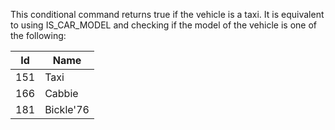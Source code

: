 This conditional command returns true if the vehicle is a taxi. It is equivalent to using IS_CAR_MODEL and checking if the model of the vehicle is one of the following:

| Id  | Name      |
| --- | --------- |
| 151 | Taxi      |
| 166 | Cabbie    |
| 181 | Bickle'76 |
